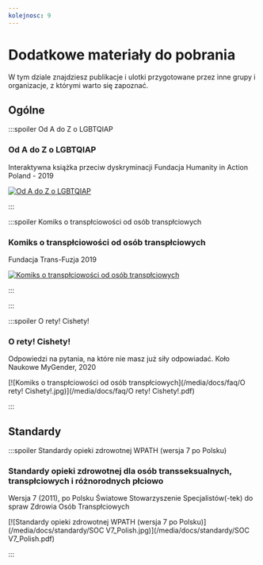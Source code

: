 ```yaml
---
kolejnosc: 9
---
```

# Dodatkowe materiały do pobrania

W tym dziale znajdziesz publikacje i ulotki przygotowane przez inne grupy i organizacje, z którymi warto się zapoznać.

## Ogólne

:::spoiler Od A do Z o LGBTQIAP

### Od A do Z o LGBTQIAP
Interaktywna książka przeciw dyskryminacji
Fundacja Humanity in Action Poland - 2019


[![Od A do Z o LGBTQIAP](/media/docs/faq/20_updated_LGBT_book_OdAdoZoLGBTQIAP.jpg)](/media/docs/faq/20_updated_LGBT_book_OdAdoZoLGBTQIAP.pdf)

:::

:::spoiler Komiks o transpłciowości od osób transpłciowych

### Komiks o transpłciowości od osób transpłciowych
Fundacja Trans-Fuzja 2019

[![Komiks o transpłciowości od osób transpłciowych](/media/docs/faq/komix_plmin.jpg)](/media/docs/faq/komix_plmin.pdf)

:::

:::

:::spoiler O rety! Cishety!

### O rety! Cishety!
Odpowiedzi na pytania, na które nie masz już siły odpowiadać.
Koło Naukowe MyGender, 2020

[![Komiks o transpłciowości od osób transpłciowych](/media/docs/faq/O rety! Cishety!.jpg)](/media/docs/faq/O rety! Cishety!.pdf)

:::

## Standardy

:::spoiler Standardy opieki zdrowotnej WPATH (wersja 7 po Polsku)

### Standardy opieki zdrowotnej dla osób transseksualnych, transpłciowych i różnorodnych płciowo
Wersja 7 (2011), po Polsku
Światowe Stowarzyszenie Specjalistów(-tek) do spraw Zdrowia Osób Transpłciowych

[![Standardy opieki zdrowotnej WPATH (wersja 7 po Polsku)](/media/docs/standardy/SOC V7_Polish.jpg)](/media/docs/standardy/SOC V7_Polish.pdf)

:::
